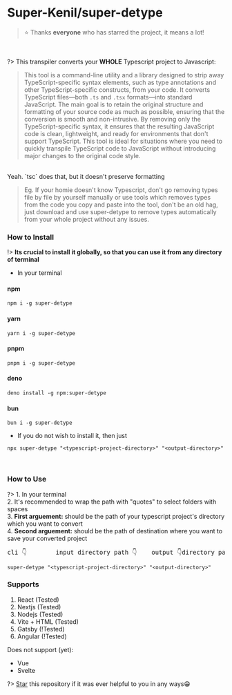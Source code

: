 # Super-Kenil/super-detype

> ⭐️ Thanks **everyone** who has starred the project, it means a lot!
<br/>

?> This transpiler converts your **WHOLE** Typescript project to Javascript:
<br/>
> This tool is a command-line utility and a library designed to strip away TypeScript-specific syntax elements, such as type annotations and other TypeScript-specific constructs, from your code. It converts TypeScript files—both `.ts` and `.tsx` formats—into standard JavaScript. The main goal is to retain the original structure and formatting of your source code as much as possible, ensuring that the conversion is smooth and non-intrusive. By removing only the TypeScript-specific syntax, it ensures that the resulting JavaScript code is clean, lightweight, and ready for environments that don't support TypeScript. This tool is ideal for situations where you need to quickly transpile TypeScript code to JavaScript without introducing major changes to the original code style.
<br/>
Yeah. `tsc` does that, but it doesn't preserve formatting

> Eg. If your homie doesn't know Typescript, don't go removing types file by file by yourself manually or use tools which removes types from the code you copy and paste into the tool, don't be an old hag, just download and use super-detype to remove types automatically from your whole project without any issues. 


### How to Install


!> **Its crucial to install it globally, so that you can use it from any directory of terminal** 

* In your terminal

<!-- tabs:start -->

#### **npm**

```
npm i -g super-detype
```

#### **yarn**

```
yarn i -g super-detype
```
#### **pnpm**

```
pnpm i -g super-detype
```
#### **deno**

```
deno install -g npm:super-detype
```
#### **bun**

```
bun i -g super-detype
```

<!-- tabs:end -->


* If you do not wish to install it, then just
```
npx super-detype "<typescript-project-directory>" "<output-directory>"
```
<br/>

### How to Use
?> 1. In your terminal\
2. It's recommended to wrap the path with "quotes" to select folders with spaces\
3. **First arguement:** should be the path of your typescript project's directory which you want to convert\
4. **Second arguement:** should be the path of destination where you want to save your converted project
<pre>cli 👇        input directory path 👇    output 👇directory path  </pre>
```
super-detype "<typescript-project-directory>" "<output-directory>"
```



### Supports
1. React (Tested)
2. Nextjs (Tested)
3. Nodejs (Tested)
4. Vite + HTML (Tested)
5. Gatsby (!Tested)
6. Angular (!Tested)

Does not support (yet):
* Vue
* Svelte


?> [Star](https://github.com/Super-Kenil/super-detype) this repository if it was ever helpful to you in any ways😁